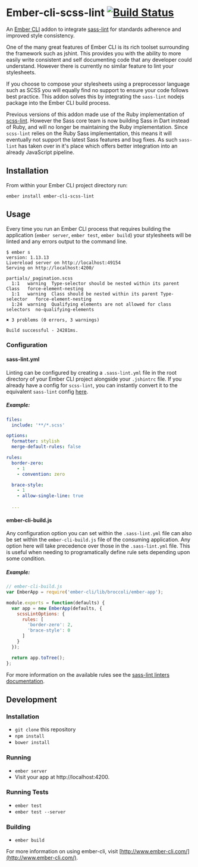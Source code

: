 # Ember-cli-scss-lint [![Build Status](https://travis-ci.org/tomasbasham/ember-cli-scss-lint.svg?branch=master)](https://travis-ci.org/tomasbasham/ember-cli-scss-lint)

An [Ember CLI](http://www.ember-cli.com/) addon to integrate [sass-lint](https://github.com/sasstools/sass-lint) for standards adherence and improved style consistency.

One of the many great features of Ember CLI is its rich toolset surrounding the framework such as jshint. This provides you with the ability to more easily write consistent and self documenting code that any developer could understand. However there is currently no similar feature to lint your stylesheets.

If you choose to compose your stylesheets using a preprocessor language such as SCSS you will equally find no support to ensure your code follows best practice. This addon solves this by integrating the `sass-lint` nodejs package into the Ember CLI build process.

Previous versions of this addon made use of the Ruby implementation of [scss-lint](https://github.com/brigade/scss-lint). However the Sass core team is now building Sass in Dart instead of Ruby, and will no longer be maintaining the Ruby implementation. Since `scss-lint` relies on the Ruby Sass implementation, this means it will eventually not support the latest Sass features and bug fixes. As such `sass-lint` has taken over in it's place which offers better integration into an already JavaScript pipeline.

## Installation

From within your Ember CLI project directory run:
```
ember install ember-cli-scss-lint
```

## Usage

Every time you run an Ember CLI process that requires building the application (`ember server`, `ember test`, `ember build`) your stylesheets will be linted and any errors output to the command line.

```
$ ember s
version: 1.13.13
Livereload server on http://localhost:49154
Serving on http://localhost:4200/

partials/_pagination.scss
  1:1   warning  Type-selector should be nested within its parent Class   force-element-nesting
  1:1   warning  Class should be nested within its parent Type-selector   force-element-nesting
  1:24  warning  Qualifying elements are not allowed for class selectors  no-qualifying-elements

✖ 3 problems (0 errors, 3 warnings)

Build successful - 24281ms.
```

### Configuration

#### sass-lint.yml

Linting can be configured by creating a `.sass-lint.yml` file in the root directory of your Ember CLI project alongside your `.jshintrc` file. If you already have a config for `scss-lint`, you can instantly convert it to the equivalent `sass-lint` config [here](sasstools.github.io/make-sass-lint-config).

##### <a name="configuration-example"></a>Example:

```yml
files:
  include: '**/*.scss'

options:
  formatter: stylish
  merge-default-rules: false

rules:
  border-zero:
    - 1
    - convention: zero

  brace-style:
    - 1
    - allow-single-line: true

  ...
```

#### ember-cli-build.js

Any configuration option you can set within the `.sass-lint.yml` file can also be set within the `ember-cli-build.js` file of the consuming application. Any option here will take precedence over those in the `.sass-lint.yml` file. This is useful when needing to programatically define rule sets depending upon some condition.

##### <a name="configuration-example-js"></a>Example:

```JavaScript
// ember-cli-build.js
var EmberApp = require('ember-cli/lib/broccoli/ember-app');

module.exports = function(defaults) {
  var app = new EmberApp(defaults, {
    scssLintOptions: {
      rules: [
        'border-zero': 2,
        'brace-style': 0
      ]
    }
  });

  return app.toTree();
};
```

For more information on the available rules see the [sass-lint linters documentation](https://github.com/sasstools/sass-lint/tree/master/docs/rules).

## Development

### Installation

* `git clone` this repository
* `npm install`
* `bower install`

### Running

* `ember server`
* Visit your app at http://localhost:4200.

### Running Tests

* `ember test`
* `ember test --server`

### Building

* `ember build`

For more information on using ember-cli, visit [http://www.ember-cli.com/](http://www.ember-cli.com/).

